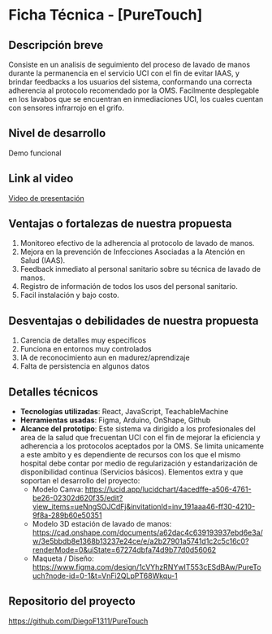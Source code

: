 # Ficha Técnica - [PureTouch]

## Descripción breve
Consiste en un analisis de seguimiento del proceso de lavado de manos durante la permanencia en el servicio UCI con el fin de evitar IAAS, y brindar feedbacks a los usuarios del sistema, conformando una correcta adherencia al protocolo recomendado por la OMS. Facilmente desplegable en los lavabos que se encuentran en inmediaciones UCI, los cuales cuentan con sensores infrarrojo en el grifo.

## Nivel de desarrollo
Demo funcional

## Link al video
[Video de presentación]((https://www.youtube.com/watch?v=wUIrtleb2pQ))

## Ventajas o fortalezas de nuestra propuesta
1. Monitoreo efectivo de la adherencia al protocolo de lavado de manos.
2. Mejora en la prevención de Infecciones Asociadas a la Atención en Salud (IAAS).
3. Feedback inmediato al personal sanitario sobre su técnica de lavado de manos.
4. Registro de información de todos los usos del personal sanitario.
5. Facil instalación y bajo costo.

## Desventajas o debilidades de nuestra propuesta
1. Carencia de detalles muy especificos
2. Funciona en entornos muy controlados
3. IA de reconocimiento aun en madurez/aprendizaje
4. Falta de persistencia en algunos datos

## Detalles técnicos
- **Tecnologías utilizadas**: React, JavaScript, TeachableMachine
- **Herramientas usadas**: Figma, Arduino, OnShape, Github
- **Alcance del prototipo**: Este sistema va dirigido a los profesionales del area de la salud que frecuentan UCI con el fin de mejorar la eficiencia y adherencia a los protocolos aceptados por la OMS. Se limita unicamente a este ambito y es dependiente de recursos con los que el mismo hospital debe contar por medio de regularización y estandarización de disponibilidad continua (Servicios básicos).
Elementos extra y que soportan el desarrollo del proyecto:
  - Modelo Canva: https://lucid.app/lucidchart/4acedffe-a506-4761-be26-02302d620f35/edit?view_items=ueNngSOJCdFj&invitationId=inv_191aaa46-ff30-4210-9f8a-289b60e50351
  - Modelo 3D estación de lavado de manos: https://cad.onshape.com/documents/a62dac4c639193937ebd6e3a/w/3e5bbdb8e1368b13237e24ce/e/a2b27901a5741d1c2c5c16c0?renderMode=0&uiState=67274dbfa74d9b77d0d56062
  - Maqueta / Diseño: https://www.figma.com/design/1cVYhzRNYwIT553cESdBAw/PureTouch?node-id=0-1&t=VnFi2QLpPT68Wkqu-1

## Repositorio del proyecto
https://github.com/DiegoF1311/PureTouch
